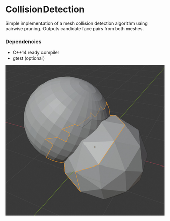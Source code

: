 # CollisionDetection

Simple implementation of a mesh collision detection algorithm uaing pairwise pruning. Outputs candidate face pairs from both meshes.

### Dependencies

* C++14 ready compiler<br/>
* gtest (optional)

<img src="ColDiJ.jpg">

